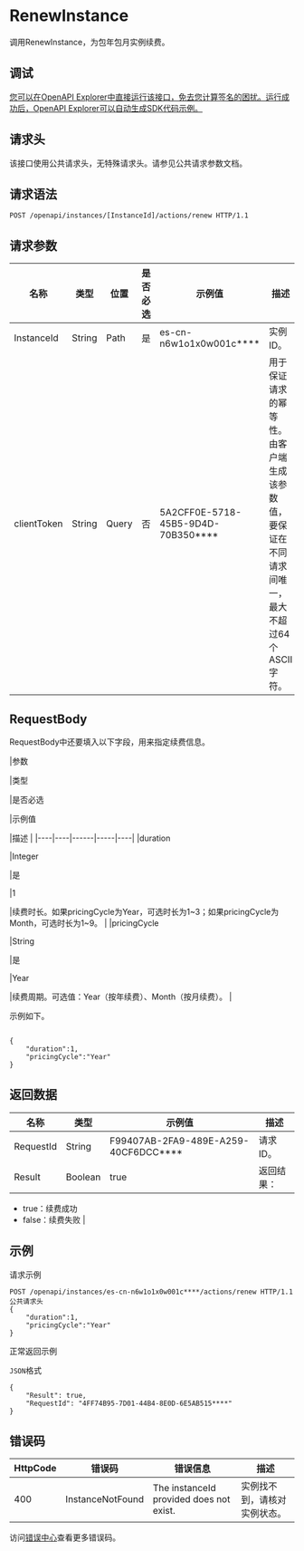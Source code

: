 # RenewInstance

调用RenewInstance，为包年包月实例续费。

## 调试

[您可以在OpenAPI Explorer中直接运行该接口，免去您计算签名的困扰。运行成功后，OpenAPI Explorer可以自动生成SDK代码示例。](https://api.aliyun.com/#product=elasticsearch&api=RenewInstance&type=ROA&version=2017-06-13)

## 请求头

该接口使用公共请求头，无特殊请求头。请参见公共请求参数文档。

## 请求语法

```
POST /openapi/instances/[InstanceId]/actions/renew HTTP/1.1
```

## 请求参数

|名称|类型|位置|是否必选|示例值|描述|
|--|--|--|----|---|--|
|InstanceId|String|Path|是|es-cn-n6w1o1x0w001c\*\*\*\*|实例ID。 |
|clientToken|String|Query|否|5A2CFF0E-5718-45B5-9D4D-70B350\*\*\*\*|用于保证请求的幂等性。由客户端生成该参数值，要保证在不同请求间唯一，最大不超过64个ASCII字符。 |

## RequestBody

RequestBody中还要填入以下字段，用来指定续费信息。

|参数

|类型

|是否必选

|示例值

|描述 |
|----|----|------|-----|----|
|duration

|Integer

|是

|1

|续费时长。如果pricingCycle为Year，可选时长为1~3；如果pricingCycle为Month，可选时长为1~9。 |
|pricingCycle

|String

|是

|Year

|续费周期。可选值：Year（按年续费）、Month（按月续费）。 |

示例如下。

```

{
    "duration":1,
    "pricingCycle":"Year"
}

```

## 返回数据

|名称|类型|示例值|描述|
|--|--|---|--|
|RequestId|String|F99407AB-2FA9-489E-A259-40CF6DCC\*\*\*\*|请求ID。 |
|Result|Boolean|true|返回结果：

 -   true：续费成功
-   false：续费失败 |

## 示例

请求示例

```
POST /openapi/instances/es-cn-n6w1o1x0w001c****/actions/renew HTTP/1.1
公共请求头
{
    "duration":1,
    "pricingCycle":"Year"
}
```

正常返回示例

`JSON`格式

```
{
	"Result": true,
	"RequestId": "4FF74B95-7D01-44B4-8E0D-6E5AB515****"
}
```

## 错误码

|HttpCode|错误码|错误信息|描述|
|--------|---|----|--|
|400|InstanceNotFound|The instanceId provided does not exist.|实例找不到，请核对实例状态。|

访问[错误中心](https://error-center.aliyun.com/status/product/elasticsearch)查看更多错误码。

